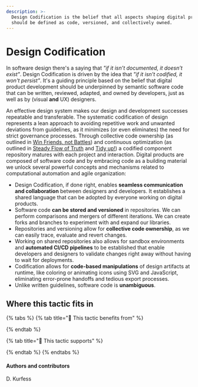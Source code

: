 ```yaml
---
description: >-
  Design Codification is the belief that all aspects shaping digital products
  should be defined as code, versioned, and collectively owned.
---
```


# Design Codification

In software design there's a saying that _"if it isn’t documented, it doesn’t exist"_. Design Codification is driven by the idea that _"if it isn't codified, it won't persist"_. It's a guiding principle based on the belief that digital product development should be underpinned by semantic software code that can be written, reviewed, adapted, and owned by developers, just as well as by \(visual **and** UX\) designers.

An effective design system makes our design and development successes repeatable and transferable. The systematic codification of design represents a lean approach to avoiding repetitive work and unwanted deviations from guidelines, as it minimizes \(or even eliminates\) the need for strict governance processes. Through collective code ownership \(as outlined in [Win Friends, not Battles](win-friends-not-battles.md)\) and continuous optimization \(as outlined in [Steady Flow of Truth](../infrastructure/steady-flow-of-truth.md) and [Tidy up!](../actions/clean-up.md)\) a codified component repository matures with each project and interaction. Digital products are composed of software code and by embracing code as a building material we unlock several powerful concepts and mechanisms related to computational automation and agile organization:

* Design Codification, if done right, enables **seamless communication and collaboration** between designers and developers. It establishes a shared language that can be adopted by everyone working on digital products.
* Software code **can be stored and versioned** in repositories. We can perform comparisons and mergers of different iterations. We can create forks and branches to experiment with and expand our libraries.
* Repositories and versioning allow for **collective code ownership**, as we can easily trace, evaluate and revert changes.
* Working on shared repositories also allows for sandbox environments and **automated CI/CD pipelines** to be established that enable developers and designers to validate changes right away without having to wait for deployments.
* Codification allows for **code-based manipulations** of design artifacts at runtime, like coloring or animating icons using SVG and JavaScript, eliminating error-prone handoffs and tedious export processes.
* Unlike written guidelines, software code is **unambiguous**. 

## Where this tactic fits in

{% tabs %}
{% tab title="🙏  This tactic benefits from" %}

{% endtab %}

{% tab title="💪  This tactic supports" %}

{% endtab %}
{% endtabs %}

#### Authors and contributors

D. Kurfess

